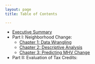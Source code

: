 ```yaml
---
layout: page
title: Table of Contents

---
```


- [Executive Summary](https://www.google.com/)
- Part I: Neighborhood Change:
  - [Chapter 1: Data Wrangling](https://github.com/ctmccull/CPP528_TEAM2_Spring2022/blob/1b7ec423df7b00aafc67ed0fec544645c25af7d0/labs/wk02/Lab-02.Rmd)
  - [Chapter 2: Descriptive Analysis](https://github.com/ctmccull/CPP528_TEAM2_Spring2022/blob/b56bbb52e18587d44f4bfbaa83a90c788e85b895/labs/wk03/Lab-03.html)
  - [Chapter 3: Predicting MHV Change](https://www.google.com/)
- Part II: Evaluation of Tax Credits:
